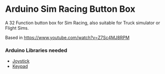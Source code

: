 # Arduino Sim Racing Button Box

A 32 Function button box for Sim Racing, also suitable for Truck simulator or Flight Sims.

Based in https://www.youtube.com/watch?v=Z7Sc4MJ8RPM

### Arduino Libraries needed

- [Joystick](https://github.com/MHeironimus/ArduinoJoystickLibrary)
- [Keypad](https://github.com/Chris--A/Keypad)
